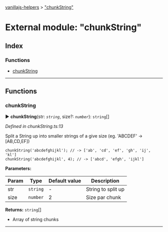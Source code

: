 [vanillajs-helpers](../README.md) > ["chunkString"](../modules/_chunkstring_.md)



# External module: "chunkString"

## Index

### Functions

* [chunkString](_chunkstring_.md#chunkstring)



---
## Functions
<a id="chunkstring"></a>

###  chunkString

► **chunkString**(str: *`string`*, size?: *`number`*): `string`[]



*Defined in chunkString.ts:13*



Split a String up into smaller strings of a give size (eg. 'ABCDEF' -> \[AB,CD,EF\])

    chunkString('abcdefghijkl'); // -> ['ab', 'cd', 'ef', 'gh', 'ij', 'kl']
    chunkString('abcdefghijkl', 4); // -> ['abcd', 'efgh', 'ijkl']


**Parameters:**

| Param | Type | Default value | Description |
| ------ | ------ | ------ | ------ |
| str | `string`  | - |   String to split up |
| size | `number`  | 2 |   Size par chunk |





**Returns:** `string`[]
- Array of string chunks






___


